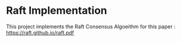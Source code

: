 # Raft Implementation

This project implements the Raft Consensus Algoeithm for this paper : https://raft.github.io/raft.pdf

